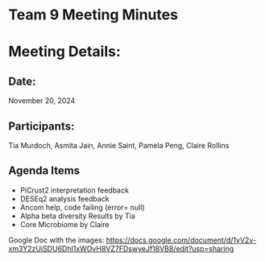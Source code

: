# Team 9 Meeting Minutes 
# Meeting Details:
## Date: 
November 20, 2024

## Participants:
Tia Murdoch, Asmita Jain, Annie Saint, Pamela Peng, Claire Rollins

## Agenda Items
- PiCrust2 interpretation feedback
- DESEq2 analysis feedback
-   Ancom help, code failing (error= null)
- Alpha beta diversity Results by Tia
- Core Microbiome by Claire

Google Doc with the images: https://docs.google.com/document/d/1yV2v-xm3Y2zUjSDU6DhI1xWOvH8VZ7FDswyeJf18VB8/edit?usp=sharing

